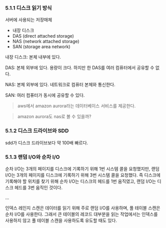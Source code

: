 ### 5.1.1 디스크 읽기 방식

서버에 사용되는 저장매체

- 내장 디스크
- DAS (direct attached storage)
- NAS (network attached storage)
- SAN (storage area network)

내장 디스크: 본체 내부에 있다.

DAS: 본체 외부에 있다. 용량이 크다. 하지만 한 DAS를 여러 컴퓨터에서 공유할 수 없다.

NAS: 본체 외부에 있다. 네트워크로 컴퓨터 본체와 통신한다.

SAN: 여러 컴퓨터가 동시에 공유할 수 있다.

> aws에서 amazon aurora라는 데이터베이스 서비스를 제공한다. 

> amazon aurora도 nas로 볼 수 있을까?

### 5.1.2 디스크 드라이브와 SDD

sdd가  디스크 드라이브보다 약 100배 빠르다.

### 5.1.3 랜덤 I/O와 순차 I/O

순차 I/O는 3개의 페이지를 디스크에 기록하기 위해 1번 시스템 콜을 요청했지만, 랜덤 I/O는 3개의 페이지를 디스크에 기록하기 위해 3번 시스템 콜을 요청했다. 즉 디스크에 기록해야 할 위치를 찾기 위해 순차 I/O는 디스크의 헤드를 1번 움직였고, 랜덤 I/O는 디스크 헤드를 3번 움직인 것이다. 

...

인덱스 레인지 스캔은 데이터를 읽기 위해 주로 랜덤 I/O를 사용하며, 풀 테이블 스캔은 순차 I/O를 사용한다. 그래서 큰 테이블의 레코드 대부분을 읽는 작업에서는 인덱스를 사용하지 않고 풀 테이블 스캔을 사용하도록 유도할 때도 있다.
